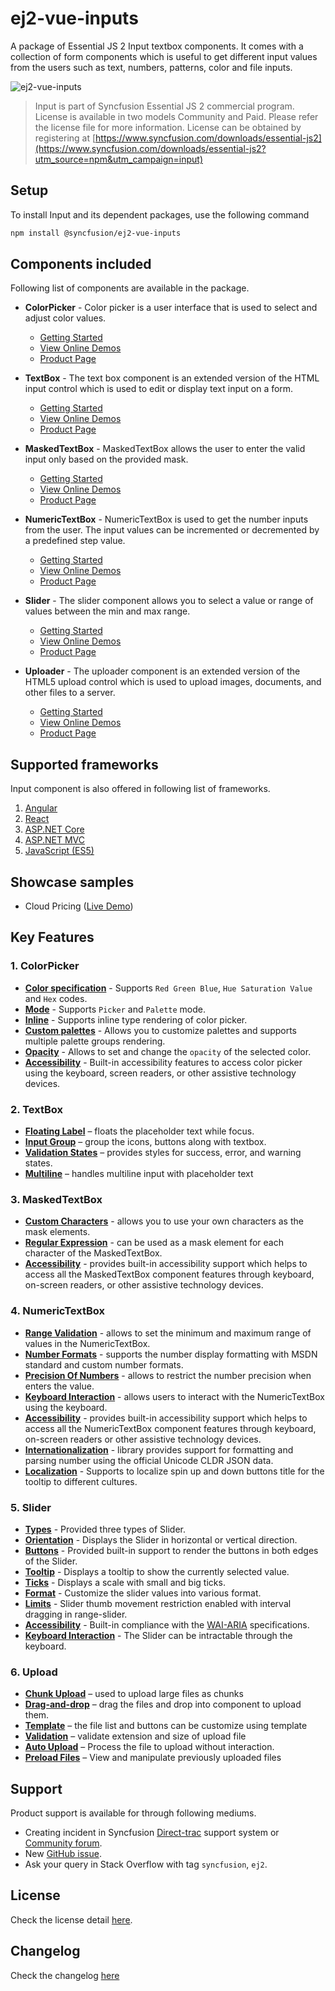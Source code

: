 # ej2-vue-inputs

A package of Essential JS 2 Input textbox components. It comes with a collection of form components which is useful to get different input values from the users such as text, numbers, patterns, color and file inputs.

![ej2-vue-inputs](https://ej2.syncfusion.com/products/images/input/readme.gif)

> Input is part of Syncfusion Essential JS 2 commercial program. License is available in two models Community and Paid. Please refer the license file for more information. License can be obtained by registering at [https://www.syncfusion.com/downloads/essential-js2](https://www.syncfusion.com/downloads/essential-js2?utm_source=npm&utm_campaign=input)

## Setup

To install Input and its dependent packages, use the following command

```sh
npm install @syncfusion/ej2-vue-inputs
```

## Components included

Following list of components are available in the package.

* **ColorPicker** - Color picker is a user interface that is used to select and adjust color values.
  * [Getting Started](https://ej2.syncfusion.com/vue/documentation/color-picker/getting-started.html?utm_source=npm&utm_campaign=button)
  * [View Online Demos](https://ej2.syncfusion.com/vue/demos/?utm_source=npm&utm_campaign=color-picker#/material/color-picker/default.html)
  * [Product Page](https://www.syncfusion.com/products/vue/color-picker)

* **TextBox** - The text box component is an extended version of the HTML input control which is used to edit or display text input on a form.
  * [Getting Started](https://ej2.syncfusion.com/vue/documentation/textbox/getting-started.html?utm_source=npm&utm_campaign=textbox)
  * [View Online Demos](https://ej2.syncfusion.com/vue/demos/?utm_source=npm&utm_campaign=textbox#/material/textboxes/default.html)
  * [Product Page](https://www.syncfusion.com/products/vue/text-box)

* **MaskedTextBox** - MaskedTextBox allows the user to enter the valid input only based on the provided mask.
  * [Getting Started](https://ej2.syncfusion.com/vue/documentation/maskedtextbox/getting-started.html?utm_source=npm&utm_campaign=maskedtextbox)
  * [View Online Demos](https://ej2.syncfusion.com/vue/demos/?utm_source=npm&utm_campaign=maskedtextbox#/material/maskedtextbox/default.html)
  * [Product Page](https://www.syncfusion.com/products/vue/maskedtextbox)

* **NumericTextBox** - NumericTextBox is used to get the number inputs from the user. The input values can be incremented or decremented by a predefined step value.
  * [Getting Started](https://ej2.syncfusion.com/vue/documentation/numerictextbox/getting-started.html?utm_source=npm&utm_campaign=numerictextbox)
  * [View Online Demos](https://ej2.syncfusion.com/vue/demos/?utm_source=npm&utm_campaign=numerictextbox#/material/numerictextbox/default.html)
  * [Product Page](https://www.syncfusion.com/products/vue/numerictextbox)

* **Slider** - The slider component allows you to select a value or range of values between the min and max range.
  * [Getting Started](https://ej2.syncfusion.com/vue/documentation/slider/getting-started.html?utm_source=npm&utm_campaign=slider)
  * [View Online Demos](https://ej2.syncfusion.com/vue/demos/?utm_source=npm&utm_campaign=slider#/material/slider/default.html)
  * [Product Page](https://www.syncfusion.com/products/vue/slider?utm_source=npm&utm_campaign=slider)

* **Uploader** - The uploader component is an extended version of the HTML5 upload control which is used to upload images, documents, and other files to a server.
  * [Getting Started](https://ej2.syncfusion.com/vue/documentation/uploader/getting-started.html?utm_source=npm&utm_campaign=upload)
  * [View Online Demos](https://ej2.syncfusion.com/vue/demos/?utm_source=npm&utm_campaign=uploader#/material/uploader/default.html)
  * [Product Page](https://www.syncfusion.com/products/vue/uploader)

## Supported frameworks

Input component is also offered in following list of frameworks.

1. [Angular](https://github.com/syncfusion/ej2-ng-inputs)
2. [React](https://github.com/syncfusion/ej2-react-inputs)
3. [ASP.NET Core](https://www.syncfusion.com/products/aspnetcore/numerictextbox)
4. [ASP.NET MVC](https://www.syncfusion.com/products/aspnetmvc/maskedtextbox)
5. [JavaScript (ES5)](https://www.syncfusion.com/products/javascript/slider)

## Showcase samples

* Cloud Pricing ([Live Demo](https://ej2.syncfusion.com/vue/demos/?utm_source=npm&utm_campaign=slider#/material/slider/azure-pricing.html))

## Key Features

### 1. ColorPicker
- [**Color specification**](https://ej2.syncfusion.com/vue/demos/?utm_source=npm&utm_campaign=color-picker#/material/color-picker/default.html) - Supports `Red Green Blue`, `Hue Saturation Value` and `Hex` codes.
- [**Mode**](https://ej2.syncfusion.com/vue/documentation/color-picker/mode-and-value.html?lang=typescript#mode-and-value) - Supports `Picker` and `Palette` mode.
- [**Inline**](https://ej2.syncfusion.com/vue/demos/?utm_source=npm&utm_campaign=color-picker#/material/color-picker/inline.html) - Supports inline type rendering of color picker.
- [**Custom palettes**](https://ej2.syncfusion.com/vue/demos/?utm_source=npm&utm_campaign=color-picker#/material/color-picker/custom.html) - Allows you to customize palettes and supports multiple palette groups rendering.
- [**Opacity**](https://ej2.syncfusion.com/vue/documentation/color-picker/mode-and-value.html?lang=typescript#color-value) - Allows to set and change the `opacity` of the selected color.
- [**Accessibility**](https://ej2.syncfusion.com/vue/documentation/color-picker/accessibility.html?lang=typescript#accessibility) - Built-in accessibility features to access color picker using the keyboard, screen readers, or other assistive technology devices.

### 2. TextBox
- [**Floating Label**](https://ej2.syncfusion.com/vue/demos/?utm_source=npm&utm_campaign=textbox#/material/textboxes/default.html) – floats the placeholder text while focus.
- [**Input Group**](https://ej2.syncfusion.com/vue/demos/?utm_source=npm&utm_campaign=textbox#/material/textboxes/default.html) – group the icons, buttons along with textbox.
- [**Validation States**](https://ej2.syncfusion.com/vue/demos/?utm_source=npm&utm_campaign=textbox#/material/textboxes/default.html) – provides styles for success, error, and warning states.
- [**Multiline**](https://ej2.syncfusion.com/vue/demos/?utm_source=npm&utm_campaign=textbox#/material/textboxes/default.html) – handles multiline input with placeholder text

### 3. MaskedTextBox
- [**Custom Characters**](https://ej2.syncfusion.com/vue/demos/?utm_source=npm&utm_campaign=maskedtextbox#/material/maskedtextbox/custommask.html) - allows you to use your own characters as the mask elements.
- [**Regular Expression**](https://ej2.syncfusion.com/vue/documentation/maskedtextbox/mask-configuration.html?utm_source=npm&utm_campaign=maskedtextbox#regular-expression) - can be used as a mask element for each character of the MaskedTextBox.
- [**Accessibility**](https://ej2.syncfusion.com/vue/documentation/maskedtextbox/accessibility.html?utm_source=npm&utm_campaign=maskedtextbox) - provides built-in accessibility support which helps to access all the MaskedTextBox component features through keyboard, on-screen readers, or other assistive technology devices.

### 4. NumericTextBox
- [**Range Validation**](https://ej2.syncfusion.com/vue/demos/?utm_source=npm&utm_campaign=numerictextbox#/material/numerictextbox/range.html) - allows to set the minimum and maximum range of values in the NumericTextBox.
- [**Number Formats**](https://ej2.syncfusion.com/vue/demos/?utm_source=npm&utm_campaign=numerictextbox#/material/numerictextbox/format.html) - supports the number display formatting with MSDN standard and custom number formats.
- [**Precision Of Numbers**](https://ej2.syncfusion.com/vue/demos/?utm_source=npm&utm_campaign=numerictextbox#/material/numerictextbox/restrict.html) - allows to restrict the number precision when enters the value.
- [**Keyboard Interaction**](https://ej2.syncfusion.com/vue/documentation/numerictextbox/accessibility.html?utm_source=npm&utm_campaign=numerictextbox#keyboard-interaction) - allows users to interact with the NumericTextBox using the keyboard.
- [**Accessibility**](https://ej2.syncfusion.com/vue/documentation/numerictextbox/accessibility.html?utm_source=npm&utm_campaign=numerictextbox) - provides built-in accessibility support which helps to access all the NumericTextBox component features through keyboard, on-screen readers or other assistive technology devices.
- [**Internationalization**](https://ej2.syncfusion.com/vue/documentation/numerictextbox/internationalization.html?utm_source=npm&utm_campaign=numerictextbox) - library provides support for formatting and parsing number using the official Unicode CLDR JSON data.
- [**Localization**](https://ej2.syncfusion.com/vue/documentation/numerictextbox/internationalization.html?utm_source=npm&utm_campaign=numerictextbox#localization) - Supports to localize spin up and down buttons title for the tooltip to different cultures.

### 5. Slider
- [**Types**](https://ej2.syncfusion.com/vue/demos/?utm_source=npm&utm_campaign=slider#/material/slider/default.html) - Provided three types of Slider.
- [**Orientation**](https://ej2.syncfusion.com/vue/demos/?utm_source=npm&utm_campaign=slider#/material/slider/orientation.html) - Displays the Slider in horizontal or vertical direction.
- [**Buttons**](https://ej2.syncfusion.com/vue/demos/?utm_source=npm&utm_campaign=slider#/material/slider/tooltip.html) - Provided built-in support to render the buttons in both edges of the Slider.
- [**Tooltip**](https://ej2.syncfusion.com/vue/demos/?utm_source=npm&utm_campaign=slider#/material/slider/tooltip.html) - Displays a tooltip to show the currently selected value.
- [**Ticks**](https://ej2.syncfusion.com/vue/demos/?utm_source=npm&utm_campaign=slider#/material/slider/ticks.html) - Displays a scale with small and big ticks.
- [**Format**](https://ej2.syncfusion.com/vue/demos/?utm_source=npm&utm_campaign=slider#/material/slider/format.html) - Customize the slider values into various format.
- [**Limits**](https://ej2.syncfusion.com/vue/demos/?utm_source=npm&utm_campaign=slider#/material/slider/limits.html) - Slider thumb movement restriction enabled with interval dragging in range-slider.
- [**Accessibility**](https://ej2.syncfusion.com/vue/demos/?utm_source=npm&utm_campaign=slider#/material/slider/default.html) - Built-in compliance with the [WAI-ARIA](http://www.w3.org/WAI/PF/aria-practices/) specifications.
- [**Keyboard Interaction**](https://ej2.syncfusion.com/vue/demos/?utm_source=npm&utm_campaign=slider#/material/slider/api.html) - The Slider can be intractable through the keyboard.

### 6. Upload
- [**Chunk Upload**](https://ej2.syncfusion.com/vue/demos/?utm_source=npm&utm_campaign=uploader#/material/uploader/chunk-upload.html) – used to upload large files as chunks
- [**Drag-and-drop**](https://ej2.syncfusion.com/vue/demos/?utm_source=npm&utm_campaign=uploader#/material/uploader/drop-area.html) – drag the files and drop into component to upload them.
- [**Template**](https://ej2.syncfusion.com/vue/demos/?utm_source=npm&utm_campaign=uploader#/material/uploader/template.html) – the file list and buttons can be customize using template
- [**Validation**](https://ej2.syncfusion.com/vue/demos/?utm_source=npm&utm_campaign=uploader#/material/uploader/validation.html) – validate extension and size of upload file
- [**Auto Upload**](https://ej2.syncfusion.com/vue/demos/?utm_source=npm&utm_campaign=uploader#/material/uploader/default.html) – Process the file to upload without interaction.
- [**Preload Files**](https://ej2.syncfusion.com/vue/demos/?utm_source=npm&utm_campaign=uploader#/material/uploader/preload-files.html) – View and manipulate previously uploaded files

## Support

Product support is available for through following mediums.

* Creating incident in Syncfusion [Direct-trac](https://www.syncfusion.com/support/directtrac/incidents?utm_source=npm&utm_campaign=input) support system or [Community forum](https://www.syncfusion.com/forums/essential-js2?utm_source=npm&utm_campaign=input).
* New [GitHub issue](https://github.com/syncfusion/ej2-vue-inputs/issues/new).
* Ask your query in Stack Overflow with tag `syncfusion`, `ej2`.

## License

Check the license detail [here](https://github.com/syncfusion/ej2/blob/master/license?utm_source=npm&utm_campaign=input).

## Changelog

Check the changelog [here](https://github.com/syncfusion/ej2-vue-inputs/blob/master/CHANGELOG.md?utm_source=npm&utm_campaign=input)
